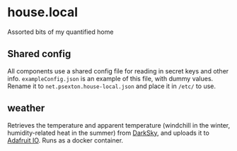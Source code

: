 # house.local

Assorted bits of my quantified home

## Shared config

All components use a shared config file for reading in secret keys and other info. `exampleConfig.json` is an example of this file, with dummy values. Rename it to `net.psexton.house-local.json` and place it in `/etc/` to use.

## weather

Retrieves the temperature and apparent temperature (windchill in the winter, humidity-related heat in the summer) from [DarkSky](https://darksky.net/dev/), and uploads it to [Adafruit IO](https://io.adafruit.com/). Runs as a docker container.
